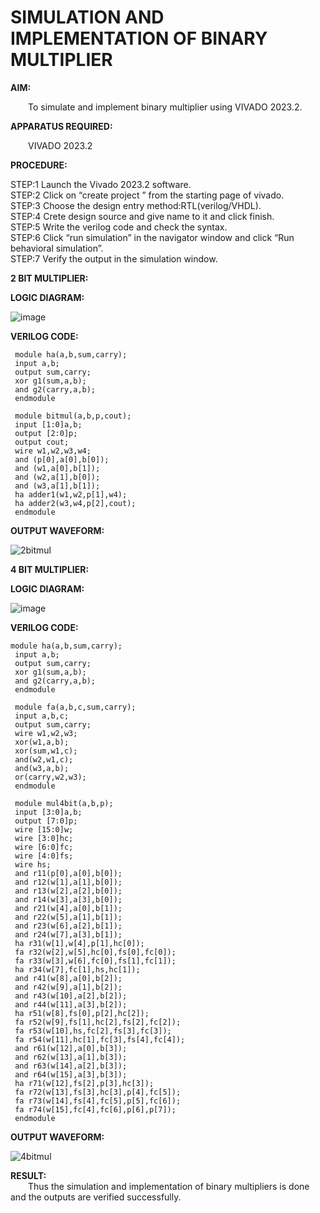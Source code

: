 # SIMULATION AND IMPLEMENTATION OF BINARY MULTIPLIER
**AIM:**<br>

&emsp;&emsp;To simulate and implement binary multiplier using VIVADO 2023.2.<br>

**APPARATUS REQUIRED:**<br>

&emsp;&emsp;VIVADO 2023.2<br>
  
**PROCEDURE:**<br>

 STEP:1 Launch the Vivado 2023.2 software.<br>
 STEP:2 Click on “create project ” from the starting page of vivado.<br>
 STEP:3 Choose the design entry method:RTL(verilog/VHDL).<br>
 STEP:4 Crete design source and give name to it and click finish.<br>
 STEP:5 Write the verilog code and check the syntax.<br>
 STEP:6 Click “run simulation” in the navigator window and click “Run behavioral simulation”.<br>
 STEP:7 Verify the output in the simulation window.<br>
 


**2 BIT MULTIPLIER:**

**LOGIC DIAGRAM:**

![image](https://github.com/navaneethans/VLSI-LAB-EXP-3/assets/6987778/7713750f-65e6-41c0-8082-5005eac4031c)

**VERILOG CODE:**

```
 module ha(a,b,sum,carry);
 input a,b;
 output sum,carry;
 xor g1(sum,a,b);
 and g2(carry,a,b);
 endmodule
 
 module bitmul(a,b,p,cout);
 input [1:0]a,b;
 output [2:0]p;
 output cout;
 wire w1,w2,w3,w4;
 and (p[0],a[0],b[0]);
 and (w1,a[0],b[1]);
 and (w2,a[1],b[0]);
 and (w3,a[1],b[1]);
 ha adder1(w1,w2,p[1],w4);
 ha adder2(w3,w4,p[2],cout);
 endmodule
```

**OUTPUT WAVEFORM:**

![2bitmul](https://github.com/TharunPR/VLSI-LAB-EXP-3/assets/117915125/163f3804-c192-49e9-8548-ac16251ab47c)

**4 BIT MULTIPLIER:**

**LOGIC DIAGRAM:**

![image](https://github.com/navaneethans/VLSI-LAB-EXP-3/assets/6987778/d95215dd-8cf1-4e08-93cc-96adfdd7fbdc)

**VERILOG CODE:**

```
module ha(a,b,sum,carry);
 input a,b;
 output sum,carry;
 xor g1(sum,a,b);
 and g2(carry,a,b);
 endmodule
 
 module fa(a,b,c,sum,carry);
 input a,b,c;
 output sum,carry;
 wire w1,w2,w3;
 xor(w1,a,b);
 xor(sum,w1,c);
 and(w2,w1,c);
 and(w3,a,b);
 or(carry,w2,w3);
 endmodule
 
 module mul4bit(a,b,p);
 input [3:0]a,b;
 output [7:0]p;
 wire [15:0]w;
 wire [3:0]hc;
 wire [6:0]fc;
 wire [4:0]fs;
 wire hs;
 and r11(p[0],a[0],b[0]);
 and r12(w[1],a[1],b[0]);
 and r13(w[2],a[2],b[0]);
 and r14(w[3],a[3],b[0]);
 and r21(w[4],a[0],b[1]);
 and r22(w[5],a[1],b[1]);
 and r23(w[6],a[2],b[1]);
 and r24(w[7],a[3],b[1]);
 ha r31(w[1],w[4],p[1],hc[0]);
 fa r32(w[2],w[5],hc[0],fs[0],fc[0]);
 fa r33(w[3],w[6],fc[0],fs[1],fc[1]);
 ha r34(w[7],fc[1],hs,hc[1]);
 and r41(w[8],a[0],b[2]);
 and r42(w[9],a[1],b[2]);
 and r43(w[10],a[2],b[2]);
 and r44(w[11],a[3],b[2]);
 ha r51(w[8],fs[0],p[2],hc[2]);
 fa r52(w[9],fs[1],hc[2],fs[2],fc[2]);
 fa r53(w[10],hs,fc[2],fs[3],fc[3]);
 fa r54(w[11],hc[1],fc[3],fs[4],fc[4]);
 and r61(w[12],a[0],b[3]);
 and r62(w[13],a[1],b[3]);
 and r63(w[14],a[2],b[3]);
 and r64(w[15],a[3],b[3]);
 ha r71(w[12],fs[2],p[3],hc[3]);
 fa r72(w[13],fs[3],hc[3],p[4],fc[5]);
 fa r73(w[14],fs[4],fc[5],p[5],fc[6]);
 fa r74(w[15],fc[4],fc[6],p[6],p[7]);
 endmodule
```

**OUTPUT WAVEFORM:**

![4bitmul](https://github.com/TharunPR/VLSI-LAB-EXP-3/assets/117915125/f8e4bedf-bdde-4397-893d-0d49ad94d584)

**RESULT:**<br>
&emsp;&emsp;Thus the simulation and implementation of binary multipliers is done and the outputs are verified successfully.



